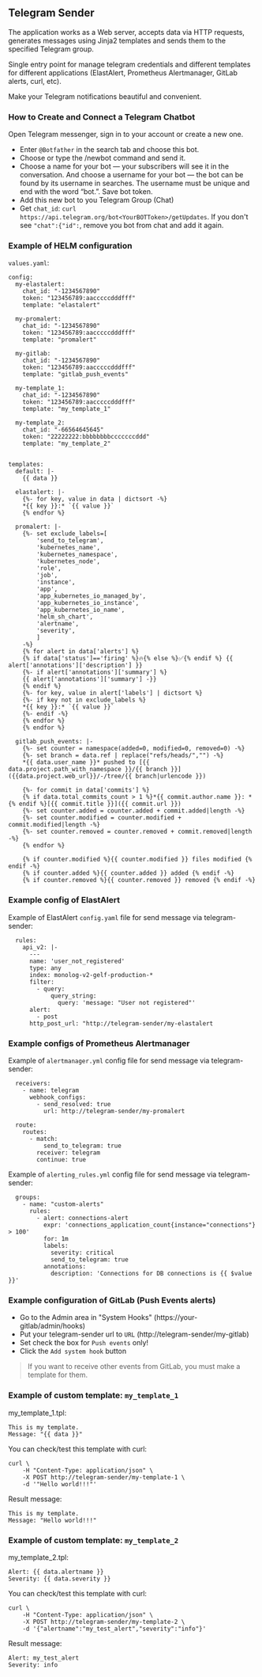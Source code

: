## Telegram Sender

The application works as a Web server, accepts data via HTTP requests, generates
messages using Jinja2 templates and sends them to the specified Telegram group.

Single entry point for manage telegram credentials and different templates
for different applications (ElastAlert, Prometheus Alertmanager, GitLab alerts, curl, etc).

Make your Telegram notifications beautiful and convenient.

### How to Create and Connect a Telegram Chatbot

Open Telegram messenger, sign in to your account or create a new one.

* Enter `@Botfather` in the search tab and choose this bot.
* Choose or type the /newbot command and send it.
* Choose a name for your bot — your subscribers will see it in the conversation. And choose a username for your bot — the bot can be found by its username in searches. The username must be unique and end with the word “bot.”. Save bot token.
* Add this new bot to you Telegram Group (Chat)
* Get `chat_id`: `curl https://api.telegram.org/bot<YourBOTToken>/getUpdates`. If you don't see `"chat":{"id":`, remove you bot from chat and add it again.

### Example of HELM configuration

`values.yaml`:
```
config:
  my-elastalert:
    chat_id: "-1234567890"
    token: "123456789:aacccccdddfff"
    template: "elastalert"

  my-promalert:
    chat_id: "-1234567890"
    token: "123456789:aacccccdddfff"
    template: "promalert"

  my-gitlab:
    chat_id: "-1234567890"
    token: "123456789:aacccccdddfff"
    template: "gitlab_push_events"

  my-template_1:
    chat_id: "-1234567890"
    token: "123456789:aacccccdddfff"
    template: "my_template_1"

  my-template_2:
    chat_id: "-66564645645"
    token: "22222222:bbbbbbbbcccccccddd"
    template: "my_template_2"


templates:
  default: |-
    {{ data }}

  elastalert: |-
    {%- for key, value in data | dictsort -%}
    *{{ key }}:* `{{ value }}`
    {% endfor %}

  promalert: |-
    {%- set exclude_labels=[
        'send_to_telegram',
        'kubernetes_name',
        'kubernetes_namespace',
        'kubernetes_node',
        'role',
        'job',
        'instance',
        'app',
        'app_kubernetes_io_managed_by',
        'app_kubernetes_io_instance',
        'app_kubernetes_io_name',
        'helm_sh_chart',
        'alertname',
        'severity',
        ]
    -%}
    {% for alert in data['alerts'] %}
    {% if data['status']=='firing' %}🔥{% else %}✅{% endif %} {{ alert['annotations']['description'] }}
    {%- if alert['annotations']['summary'] %}
    {{ alert['annotations']['summary'] -}}
    {% endif %}
    {%- for key, value in alert['labels'] | dictsort %}
    {%- if key not in exclude_labels %}
    *{{ key }}:* `{{ value }}`
    {%- endif -%}
    {% endfor %}
    {% endfor %}

  gitlab_push_events: |-
    {%- set counter = namespace(added=0, modified=0, removed=0) -%}
    {%- set branch = data.ref | replace("refs/heads/","") -%}
    *{{ data.user_name }}* pushed to [{{ data.project.path_with_namespace }}/{{ branch }}]({{data.project.web_url}}/-/tree/{{ branch|urlencode }})

    {%- for commit in data['commits'] %}
    {% if data.total_commits_count > 1 %}*{{ commit.author.name }}: *{% endif %}[{{ commit.title }}]({{ commit.url }})
    {%- set counter.added = counter.added + commit.added|length -%}
    {%- set counter.modified = counter.modified + commit.modified|length -%}
    {%- set counter.removed = counter.removed + commit.removed|length -%}
    {% endfor %}

    {% if counter.modified %}{{ counter.modified }} files modified {% endif -%}
    {% if counter.added %}{{ counter.added }} added {% endif -%}
    {% if counter.removed %}{{ counter.removed }} removed {% endif -%}
```

### Example config of ElastAlert

Example of ElastAlert `config.yaml` file for send message via telegram-sender:
```
  rules:
    api_v2: |-
      ---
      name: 'user_not_registered'
      type: any
      index: monolog-v2-gelf-production-*
      filter:
        - query:
            query_string:
              query: 'message: "User not registered"'
      alert:
        - post
      http_post_url: "http://telegram-sender/my-elastalert
```

### Example configs of Prometheus Alertmanager

Example of `alertmanager.yml` config file for send message via telegram-sender:
```
  receivers:
    - name: telegram
      webhook_configs:
        - send_resolved: true
          url: http://telegram-sender/my-promalert

  route:
    routes:
      - match:
          send_to_telegram: true
        receiver: telegram
        continue: true
```

Example of `alerting_rules.yml` config file for send message via telegram-sender:
```
  groups:
    - name: "custom-alerts"
      rules:
        - alert: connections-alert
          expr: 'connections_application_count{instance="connections"} > 100'
          for: 1m
          labels:
            severity: critical
            send_to_telegram: true
          annotations:
            description: 'Connections for DB connections is {{ $value }}'
```

### Example configuration of GitLab (Push Events alerts)

* Go to the Admin area in "System Hooks" (https://your-gitlab/admin/hooks)
* Put your telegram-sender url to `URL` (http://telegram-sender/my-gitlab)
* Set check the box for `Push events` only!
* Click the `Add system hook` button

> If you want to receive other events from GitLab, you must make a template for them.

### Example of custom template: `my_template_1`

my_template_1.tpl:
```
This is my template.
Message: "{{ data }}"
```

You can check/test this template with curl:
```
curl \
    -H "Content-Type: application/json" \
    -X POST http://telegram-sender/my-template-1 \
    -d '"Hello world!!!"'
```

Result message:
```
This is my template.
Message: "Hello world!!!"
```

### Example of custom template: `my_template_2`

my_template_2.tpl:
```
Alert: {{ data.alertname }}
Severity: {{ data.severity }}
```

You can check/test this template with curl:
```
curl \
    -H "Content-Type: application/json" \
    -X POST http://telegram-sender/my-template-2 \
    -d '{"alertname":"my_test_alert","severity":"info"}'
```

Result message:
```
Alert: my_test_alert
Severity: info
```




